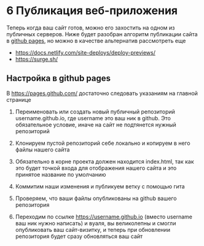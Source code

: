 # 6 Публикация веб-приложения

Теперь когда ваш сайт готов, можно его захостить на одном из публичных серверов.
Ниже будет разобран алгоритм публикации сайта в [github pages](https://pages.github.com/), но можно в качестве альтернатив рассмотреть еще
- https://docs.netlify.com/site-deploys/deploy-previews/
- https://surge.sh/

## Настройка в github pages
В https://pages.github.com/ достаточно следовать указаниям на главной странице  

1) Переименовать или создать новый публичный репозиторий username.github.io, где username это ваш ник в github. Это обязательное условие, иначе на сайт не подтянется нужный репозиторий

2) Клонируем пустой репозиторий себе локально и копируем в него файлы нашего сайта

3) Обязательно в корне проекта должен находится index.html, так как это будет точкой входа для отображения нашего сайта и это принятое название по умолчанию

4) Коммитим наши изменения и публикуем ветку с помощью гита

5) Проверяем, что ваши файлы опубликованы на github вашего репозитория

6) Переходим по ссылке https://username.github.io (вместо username ваш ник нужно написать) и вуаля, вы великолепны и смогли опубликовать ваш сайт-визитку, и теперь при обновлении репозитория будет сразу обновляться ваш сайт

 
